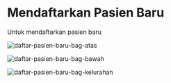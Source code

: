 # Mendaftarkan Pasien Baru

Untuk mendaftarkan pasien baru



![daftar-pasien-baru-bag-atas](../images/teramedikdaftar-pasien-baru-bag-atas.png)

![daftar-pasien-baru-bag-bawah](../images/teramedikdaftar-pasien-baru-bag-bawah.png)

![daftar-pasien-baru-bag-kelurahan](../images/teramedikdaftar-pasien-baru-bag-kelurahan.png)